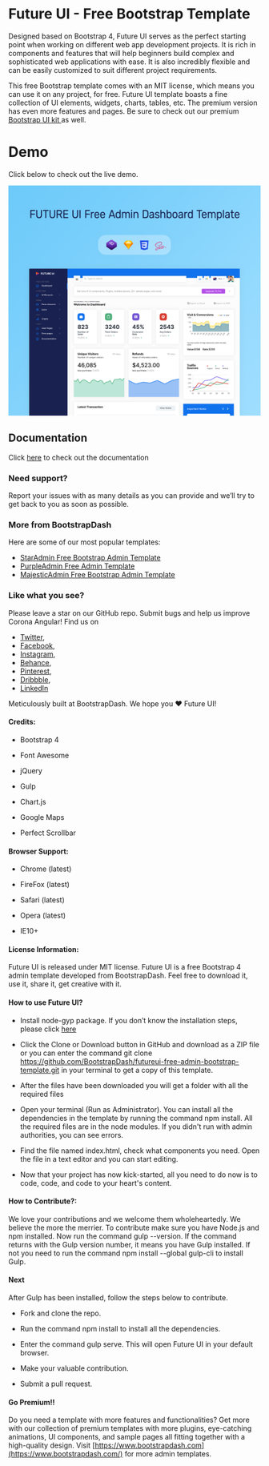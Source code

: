 # Future UI - Free Bootstrap Template

Designed based on Bootstrap 4, Future UI serves as the perfect starting point when working on different web app development projects. It is rich in components and features that will help beginners build complex and sophisticated web applications with ease. It is also incredibly flexible and can be easily customized to suit different project requirements.

This free Bootstrap template comes with an MIT license, which means you can use it on any project, for free. Future UI template boasts a fine collection of UI elements, widgets, charts, tables, etc. The premium version has even more features and pages. Be sure to check out our premium [Bootstrap UI kit ](https://www.bootstrapdash.com/product/future-ui/) as well.

<h1>Demo</h1>
Click below to check out the live demo.

[![N|Solid](preview.jpg)](https://www.bootstrapdash.com/demo/futureui-free/template/)


## Documentation
Click [here](https://bootstrapdash.com/demo/futureui-free/docs/documentation.html) to check out the documentation

### Need support?
Report your issues with as many details as you can provide and we’ll try to get back to you as soon as possible.

### More from BootstrapDash
Here are some of our most popular templates:

- [StarAdmin Free Bootstrap Admin Template](https://github.com/BootstrapDash/StarAdmin-Free-Bootstrap-Admin-Template)
- [PurpleAdmin Free Admin Template](https://github.com/BootstrapDash/PurpleAdmin-Free-Admin-Template)
- [MajesticAdmin Free Bootstrap Admin Template](https://github.com/BootstrapDash/MajesticAdmin-Free-Bootstrap-Admin-Template)
  
### Like what you see?
Please leave a star on our GitHub repo.
Submit bugs and help us improve Corona Angular!
Find us on 
- [Twitter](https://twitter.com/bootstrapdash?lang=en), 
- [Facebook](https://www.facebook.com/bootstrapdash/), 
- [Instagram](https://www.instagram.com/bootstrapdash/?hl=en),
- [Behance](https://www.behance.net/bootstrapdash),
- [Pinterest](https://www.pinterest.com/bootstrapdash/),
- [Dribbble](https://dribbble.com/bootstrapdash),
- [LinkedIn](https://in.linkedin.com/in/bootstrapdash)

Meticulously built at BootstrapDash. We hope you ❤ Future UI!

#### Credits:

- Bootstrap 4
  
- Font Awesome
  
- jQuery
  
- Gulp
  
- Chart.js
  
- Google Maps
  
- Perfect Scrollbar



#### Browser Support:

- Chrome (latest)
  
- FireFox (latest)
  
- Safari (latest)

- Opera (latest)

- IE10+


#### License Information:

Future UI is released under MIT license. Future UI is a free Bootstrap 4 admin template developed from BootstrapDash. Feel free to download it, use it, share it, get creative with it.

#### How to use Future UI?

- Install node-gyp package. If you don’t know the installation steps, please click [here](https://github.com/nodejs/node-gyp)

- Click the Clone or Download button in GitHub and download as a ZIP file or you can enter the command git clone https://github.com/BootstrapDash/futureui-free-admin-bootstrap-template.git in your terminal to get a copy of this template.
  
-  After the files have been downloaded you will get a folder with all the required files

-   Open your terminal (Run as Administrator). You can install all the dependencies in the template by running the command npm install. All the required files are in the node modules. If you didn't run with admin authorities, you can see errors.
  
- Find the file named index.html, check what components you need. Open the file in a text editor and you can start editing.

-  Now that your project has now kick-started, all you need to do now is to code, code, and code to your heart's content.

#### How to Contribute?:

We love your contributions and we welcome them wholeheartedly. We believe the more the merrier. To contribute make sure you have Node.js and npm installed. Now run the command gulp --version. If the command returns with the Gulp version number, it means you have Gulp installed. If not you need to run the command npm install --global gulp-cli to install Gulp.

#### Next

After Gulp has been installed, follow the steps below to contribute.

- Fork and clone the repo.
  
- Run the command npm install to install all the dependencies.
  
- Enter the command gulp serve. This will open Future UI in your default browser.
  
- Make your valuable contribution.
  
- Submit a pull request.


#### Go Premium!!

Do you need a template with more features and functionalities? Get more with our collection of premium templates with more plugins, eye-catching animations, UI components, and sample pages all fitting together with a high-quality design. Visit [https://www.bootstrapdash.com](https://www.bootstrapdash.com/) for more admin templates.